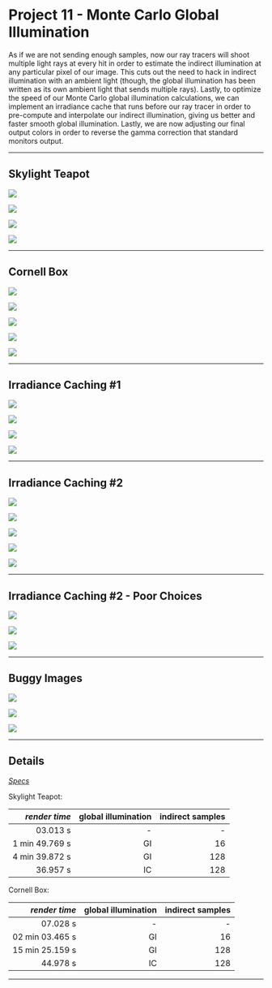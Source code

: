 Project 11 - Monte Carlo Global Illumination
============================================

As if we are not sending enough samples, now our ray tracers will shoot multiple light rays at every hit in order to estimate the indirect illumination at any particular pixel of our image. This cuts out the need to hack in indirect illumination with an ambient light (though, the global illumination has been written as its own ambient light that sends multiple rays). Lastly, to optimize the speed of our Monte Carlo global illumination calculations, we can implement an irradiance cache that runs before our ray tracer in order to pre-compute and interpolate our indirect illumination, giving us better and faster smooth global illumination. Lastly, we are now adjusting our final output colors in order to reverse the gamma correction that standard monitors output.


- - -


Skylight Teapot
---------------

![](images/prj11/skylightTeapot-none.png)

![](images/prj11/skylightTeapot-s.png)

![](images/prj11/skylightTeapot.png)

![](images/prj11/skylightTeapotSample.png)

- - -

Cornell Box
-----------

![](images/prj11/cornellBox-none.png)

![](images/prj11/cornellBox-none-gamma.png)

![](images/prj11/cornellBox-s.png)

![](images/prj11/cornellBox.png)

![](images/prj11/cornellBoxSample.png)

- - -

Irradiance Caching #1
---------------------

![](images/prj11/skylightTeapot.png)

![](images/prj11/skylightTeapotIRreg.png)

![](images/prj11/skylightTeapotIRz.png)

![](images/prj11/skylightTeapotIRnorm.png)

- - -

Irradiance Caching #2
---------------------

![](images/prj11/cornellBox.png)

![](images/prj11/cornellBoxIRreg.png)

![](images/prj11/cornellBoxIRz.png)

![](images/prj11/cornellBoxIRnorm.png)

![](images/prj11/cornellBoxIRnormSample.png)

- - -

Irradiance Caching #2 - Poor Choices
------------------------------------

![](images/prj11/cornellBoxIRnorm.png)

![](images/prj11/cornellBoxIRrand.png)

![](images/prj11/cornellBoxIRnorm-s.png)

- - -

Buggy Images
------------

![](images/prj11/bug0.png)

![](images/prj11/bug1.png)

![](images/prj11/bug2.png)

- - -

Details
-------

[*Specs*](specs.html)


Skylight Teapot:

| *render time*  | global illumination | indirect samples |
| -------------: | ------------------: | ---------------: |
|       03.013 s |                   - |                - |
| 1 min 49.769 s |                  GI |               16 |
| 4 min 39.872 s |                  GI |              128 |
|       36.957 s |                  IC |              128 |


Cornell Box:

| *render time*   | global illumination | indirect samples |
| --------------: | ------------------: | ---------------: |
|        07.028 s |                   - |                - |
| 02 min 03.465 s |                  GI |               16 |
| 15 min 25.159 s |                  GI |              128 |
|        44.978 s |                  IC |              128 |

- - -
